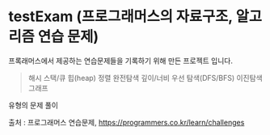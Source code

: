 # testExam (프로그래머스의 자료구조, 알고리즘 연습 문제)

프록래머스에서 제공하는 연습문제들을 기록하기 위해 만든 프로젝트 입니다.

> 해시
> 스택/큐
> 힙(heap)
> 정렬
> 완전탐색
> 깊이/너비 우선 탐색(DFS/BFS)
> 이진탐색
> 그래프

유형의 문제 풀이


출처 : 프로그래머스 연습문제, https://programmers.co.kr/learn/challenges
